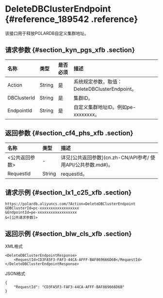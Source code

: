 # DeleteDBClusterEndpoint {#reference_189542 .reference}

该接口用于释放POLARDB自定义集群地址。

## 请求参数 {#section_kyn_pgs_xfb .section}

|名称|类型|是否必须|描述|
|:-|:-|:---|:-|
|Action|String|是|系统规定参数，取值：DeleteDBClusterEndpoint。|
|DBClusterId|String|是|集群ID。|
|EndpointId|String|是|自定义集群地址ID。例如pe-xxxxxxxx。|

## 返回参数 {#section_cf4_phs_xfb .section}

|名称|类型|描述|
|:-|:-|:-|
|<公共返回参数\>|-|详见[公共返回参数](cn.zh-CN/API参考/ 使用API/公共参数.md#)。|
|RequestId|String|requestId。|

## 请求示例 {#section_lx1_c25_xfb .section}

```
https://polardb.aliyuncs.com/?Action=DeleteDBClusterEndpoint
&DBClusterId=pc-xxxxxxxxxxxxxxxxxx
&EndpointId=pe-xxxxxxxxxxxxxxxxxx
&<[公共请求参数]>
```

## 返回示例 {#section_blw_cls_xfb .section}

XML格式

```
<DeleteDBClusterEndpointResponse>  
	<RequestId>CD3FA5F3-FAF3-44CA-AFFF-BAF869666D6B</RequestId>
</DeleteDBClusterEndpointResponse>
```

JSON格式

```
{
	"RequestId": "CD3FA5F3-FAF3-44CA-AFFF-BAF869666D6B"
}
```

